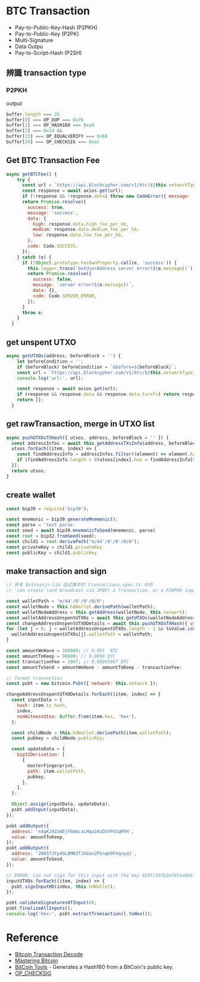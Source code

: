 # BTC Transaction
- Pay-to-Public-Key-Hash (P2PKH)
- Pay-to-Public-Key (P2PK)
- Multi-Signature
- Data Outpu
- Pay-to-Script-Hash (P2SH)

## 辨識 transaction type
### P2PKH
output
```javascript
buffer.length === 25
buffer[0] === OP_DUP === 0x76
buffer[1] === OP_HASH160 === 0xa9
buffer[2] === 0x14 &&
buffer[23] === OP_EQUALVERIFY === 0x88
buffer[24] === OP_CHECKSIG === 0xac
```

## Get BTC Transaction Fee

```javascript
async getBTCFee() {
    try {
      const url = `https://api.blockcypher.com/v1/btc/${this.networkType}`;
      const response = await axios.get(url);
      if (!response && !response.data) throw new CodeError({ message: `remote api error(${response.data.message})`, code: Code.REMOTE_API_ERROR });
      return Promise.resolve({
        success: true,
        message: 'success',
        data: {
          high: response.data.high_fee_per_kb,
          medium: response.data.medium_fee_per_kb,
          low: response.data.low_fee_per_kb,
        },
        code: Code.SUCCESS,
      });
    } catch (e) {
      if (!Object.prototype.hasOwnProperty.call(e, 'success')) {
        this.logger.trace(`GetUserAddress server error(${e.message})`);
        return Promise.resolve({
          success: false,
          message: `server error(${e.message})`,
          data: {},
          code: Code.SERVER_ERROR,
        });
      }
      throw e;
    }
  }
```

## get unspent UTXO

```javascript
async getUTXOs(address, beforeBlock = '') {
    let beforeCondition = '';
    if (beforeBlock) beforeCondition = `&before=${beforeBlock}`;
    const url = `https://api.blockcypher.com/v1/btc/${this.networkType}/addrs/${address}?unspentOnly=true${beforeCondition}`;
    console.log('url:', url);

    const response = await axios.get(url);
    if (response && response.data && response.data.txrefs) return response.data.txrefs;
    return [];
  }
```

## get rawTransaction, merge in UTXO list

```javascript
async pushUTXOsTXHash({ utxos, address, beforeBlock = '' }) {
  const addressInfos = await this.getAddressTXsInfo(address, beforeBlock);
  utxos.forEach((item, index) => {
    const findAddressInfo = addressInfos.filter((element) => element.hash === item.tx_hash);
    if (findAddressInfo.length > 0)utxos[index].hex = findAddressInfo[0].hex;
  });
  return utxos;
}
```

## create wallet

```javascript
const bip39 = require('bip39');

const mnemonic = bip39.generateMnemonic();
const parse = 'test parse'
const seed = await bip39.mnemonicToSeed(mnemonic, parse)
const root = bip32.fromSeed(seed);
const child1 = root.derivePath("m/44'/0'/0'/0/0");
const privateKey = child1.privateKey
const publicKey = child1.publicKey
```

## make transaction and sign

```javascript
// 參考 bitcoinjs-lib 函式庫中的 transactions.spec.ts 中的
// 'can create (and broadcast via 3PBP) a Transaction, w/ a P2WPKH input using HD'

const walletPath = "m/44'/0'/0'/0/0";
const walletNode = this.hdWallet.derivePath(walletPath);
const walletNodeAddress = this.getAddress(walletNode, this.network);
const walletAddressUnspentUTXOs = await this.getUTXOs(walletNodeAddress);  // contain two UTXO
const changeAddressUnspentUTXODetails = await this.pushUTXOsTXHash({ utxos: walletAddressUnspentUTXOs, address: walletNodeAddress });
for (let j = 0; j < walletAddressUnspentUTXOs.length - 1 && toValue.isGreaterThan(count); j++) {
  walletAddressUnspentUTXOs[j].walletPath = walletPath;
}

const amountWeHave = 100000; // 0.001  BTC
const amountToKeep = 90000; // 0.0008 BTC
const transactionFee = 3967; // 0.00003967 BTC
const amountToSend = amountWeHave - amountToKeep - transactionFee;

// format transaction
const psbt = new bitcoin.Psbt({ network: this.network });

changeAddressUnspentUTXODetails.forEach((item, index) => {
  const inputData = {
    hash: item.tx_hash,
    index,
    nonWitnessUtxo: Buffer.from(item.hex, 'hex'),
  };

  const childNode = this.hdWallet.derivePath(item.walletPath);
  const pubkey = childNode.publicKey;

  const updateData = {
    bip32Derivation: [
      {
        masterFingerprint,
        path: item.walletPath,
        pubkey,
      },
    ],
  };

  Object.assign(inputData, updateData);
  psbt.addInput(inputData);
});

psbt.addOutput({
  address: 'n4gKJ9ZuWEjF8m6caLMqa1KxDXYPd1qMYH',
  value: amountToKeep,
});
psbt.addOutput({
  address: '2N8SfJFp45LBMW3fJX8anZP5nqb9FXqxyq1',
  value: amountToSend,
});

// ERROR: Can not sign for this input with the key 02bfc507b2ef651ebb6f37cfe56305bb64e3dc2d1382612ac0f4078cc6442291ae
inputUTXOs.forEach((item, index) => {
  psbt.signInputHD(index, this.hdWallet);
});

psbt.validateSignaturesOfInput(0);
psbt.finalizeAllInputs();
console.log('hex:', psbt.extractTransaction().toHex());
```

# Reference
- [Bitcoin Transaction Decode](https://live.blockcypher.com/btc/decodetx/)
- [Mastering Bitcoin](https://cypherpunks-core.github.io/bitcoinbook_2nd_zh/)
- [BitCoin Tools](https://bitcoinvalued.com/tools.php) - Generates a Hash160 from a BitCoin's public key.
- [OP_CHECKSIG](https://en.bitcoin.it/wiki/OP_CHECKSIG)
